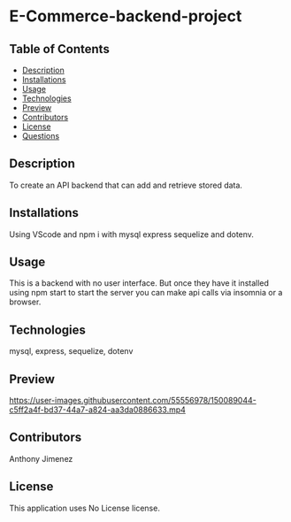 # E-Commerce-backend-project
  ## Table of Contents
  - [Description](#Description)
  - [Installations](#Installations)
  - [Usage](#Usage)
  - [Technologies](#Technologies)
  - [Preview](#Preview)
  - [Contributors](#Contributors)
  - [License](#License)
  - [Questions](#Questions)
  ## Description
  To create an API backend that can add and retrieve stored data.
  
  ## Installations
  Using VScode and npm i with mysql express sequelize and dotenv. 

  ## Usage
  This is a backend with no user interface. But once they have it installed using npm start to start the server you can make api calls via insomnia or a browser.

  ## Technologies
  mysql, express, sequelize, dotenv

  ## Preview
https://user-images.githubusercontent.com/55556978/150089044-c5ff2a4f-bd37-44a7-a824-aa3da0886633.mp4

  ## Contributors
  Anthony Jimenez

  ## License

  This application uses No License license. 
  </br>
